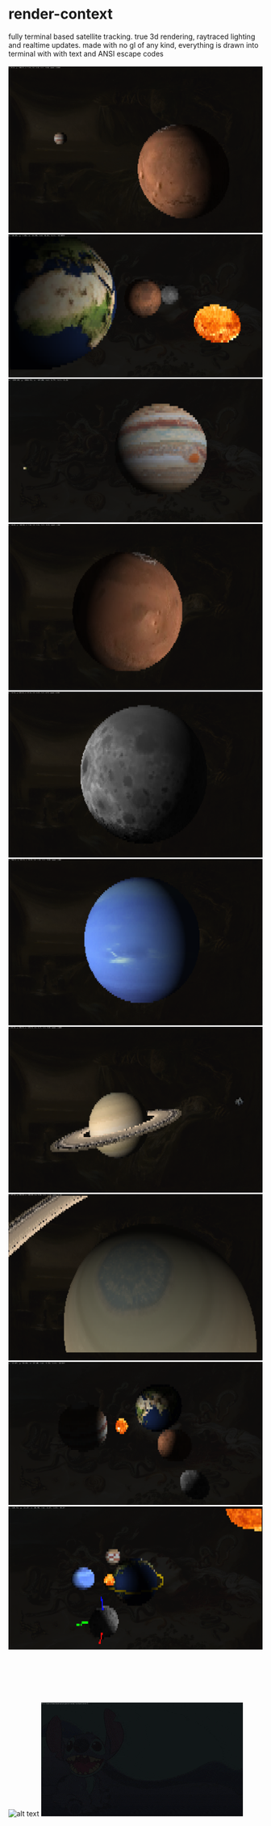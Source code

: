 # render-context
fully terminal based satellite tracking. true 3d rendering, raytraced lighting and realtime updates. made with no gl of any kind, everything is drawn into terminal with with text and ANSI escape codes
<br /><br />
![alt text](https://github.com/adambigg-s/render-context/blob/main/term/examples/mars_jupiter_background.png)
![alt text](https://github.com/adambigg-s/render-context/blob/main/term/examples/lighting_africa.png)
![alt text](https://github.com/adambigg-s/render-context/blob/main/term/examples/jupiter_red_dot.png)
![alt text](https://github.com/adambigg-s/render-context/blob/main/term/examples/mars_pole.png)
![alt text](https://github.com/adambigg-s/render-context/blob/main/term/examples/moon.png)
![alt text](https://github.com/adambigg-s/render-context/blob/main/term/examples/neptune.png)
![alt text](https://github.com/adambigg-s/render-context/blob/main/term/examples/saturn.png)
![alt text](https://github.com/adambigg-s/render-context/blob/main/term/examples/saturn_hexagon.png)
![alt text](https://github.com/adambigg-s/render-context/blob/main/term/examples/lighting_showcase.png)
![alt text](https://github.com/adambigg-s/render-context/blob/main/term/examples/spacialreference_twolightsource_orbitline.png)
<br /><br /><br /><br /><br /><br /><br />
![alt text](https://github.com/adambigg-s/render-context/blob/main/term/examples/chocolate_glazed_donut.gif)
![alt text](https://github.com/adambigg-s/render-context/blob/main/term/examples/ascii_cube_static.gif)
